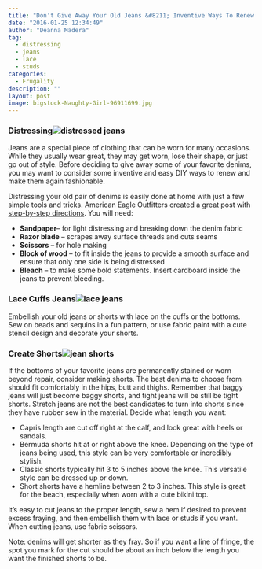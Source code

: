 ```yaml
---
title: "Don't Give Away Your Old Jeans &#8211; Inventive Ways To Renew Old Jeans"
date: "2016-01-25 12:34:49"
author: "Deanna Madera"
tag:
  - distressing
  - jeans
  - lace
  - studs
categories:
  - Frugality
description: ""
layout: post
image: bigstock-Naughty-Girl-96911699.jpg
---
```


### Distressing![distressed jeans](/posts/bigstock-Woman-in-blue-jeans-on-bed-top-108075803.jpg)

Jeans are a special piece of clothing that can be worn for many occasions. While they usually wear great, they may get worn, lose their shape, or just go out of style. Before deciding to give away some of your favorite denims, you may want to consider some inventive and easy DIY ways to renew and make them again fashionable.

Distressing your old pair of denims is easily done at home with just a few simple tools and tricks. American Eagle Outfitters created a great post with [step-by-step directions](http://blog.ae.com/2014/10/10/do-a-distressed-denim-diy/). You will need:

- **Sandpaper**– for light distressing and breaking down the denim fabric
- **Razor blade** – scrapes away surface threads and cuts seams
- **Scissors** – for hole making
- **Block of wood** – to fit inside the jeans to provide a smooth surface and ensure that only one side is being distressed
- **Bleach** – to make some bold statements. Insert cardboard inside the jeans to prevent bleeding.

### Lace Cuffs Jeans![lace jeans](/posts/bigstock-Nice-sexy-woman-holding-scroll-79831126-1024x801.jpg)

Embellish your old jeans or shorts with lace on the cuffs or the bottoms. Sew on beads and sequins in a fun pattern, or use fabric paint with a cute stencil design and decorate your shorts.

### Create Shorts![jean shorts](/posts/bigstock-blue-denim-shorts-on-a-hanger-86986409.jpg)

If the bottoms of your favorite jeans are permanently stained or worn beyond repair, consider making shorts. The best denims to choose from should fit comfortably in the hips, butt and thighs. Remember that baggy jeans will just become baggy shorts, and tight jeans will be still be tight shorts. Stretch jeans are not the best candidates to turn into shorts since they have rubber sew in the material. Decide what length you want:

- Capris length are cut off right at the calf, and look great with heels or sandals.
- Bermuda shorts hit at or right above the knee. Depending on the type of jeans being used, this style can be very comfortable or incredibly stylish.
- Classic shorts typically hit 3 to 5 inches above the knee. This versatile style can be dressed up or down.
- Short shorts have a hemline between 2 to 3 inches. This style is great for the beach, especially when worn with a cute bikini top.

It’s easy to cut jeans to the proper length, sew a hem if desired to prevent excess fraying, and then embellish them with lace or studs if you want. When cutting jeans, use fabric scissors.

Note: denims will get shorter as they fray. So if you want a line of fringe, the spot you mark for the cut should be about an inch below the length you want the finished shorts to be.

